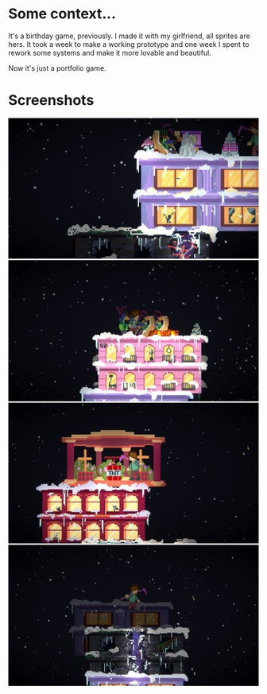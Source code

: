 # Some context...
It's a birthday game, previously.
I made it with my girlfriend, all sprites are hers. It took a week to make a working prototype and one week I spent to rework some systems and make it more lovable and beautiful.

Now it's just a portfolio game.
# Screenshots
![](https://github.com/Artmine15/Building-Crasher/blob/f0b8bf14ec543c0fa3b19feb066af40bf40f1e95/Screenshots/Screenshot%20(1).png)
![](https://github.com/Artmine15/Building-Crasher/blob/f0b8bf14ec543c0fa3b19feb066af40bf40f1e95/Screenshots/Screenshot%20(2).png)
![](https://github.com/Artmine15/Building-Crasher/blob/f0b8bf14ec543c0fa3b19feb066af40bf40f1e95/Screenshots/Screenshot%20(3).png)
![](https://github.com/Artmine15/Building-Crasher/blob/f0b8bf14ec543c0fa3b19feb066af40bf40f1e95/Screenshots/Screenshot%20(4).png)
